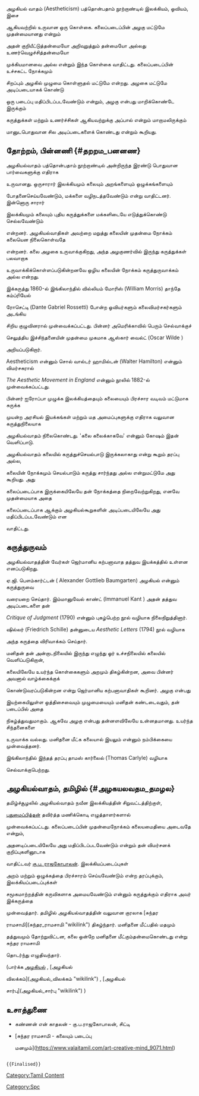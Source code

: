 அழகியல் வாதம் (Aestheticism) பத்தொன்பதாம் நூற்றாண்டில் இலக்கியம், ஓவியம், இசை
ஆகியவற்றில் உருவான ஒரு கொள்கை. கலைப்படைப்பின் அழகு மட்டுமே முதன்மையானது என்றும்
அதன் குறியீட்டுத்தன்மையோ அறிவுறுத்தும் தன்மையோ அல்லது உணர்வெழுச்சித்தன்மையோ
முக்கியமானவை அல்ல என்றும் இந்த கொள்கை வாதிட்டது. கலைப்படைப்பின் உச்சகட்ட நோக்கமும்
சிறப்பும் அழகில் முழுமை கொள்ளுதல் மட்டுமே என்றது. அழகை மட்டுமே அடிப்படையாகக் கொண்டு
ஒரு படைப்பு மதிப்பிடப்படவேண்டும் என்றும், அழகு என்பது மாறிக்கொண்டே இருக்கும்
கருத்துக்கள் மற்றும் உணர்ச்சிகள் ஆகியவற்றுக்கு அப்பால் என்றும் மாறாமலிருக்கும்
மானுடபொதுவான சில அடிப்படைகளைக் கொண்டது என்றும் கூறியது.

## தோற்றம், பின்னணி {#தறறம_பனனண}

அழகியல்வாதம் பத்தொன்பதாம் நூற்றாண்டில் அன்றிருந்த இரண்டு பொதுவான பார்வைகளுக்கு எதிராக
உருவானது. ஒருசாரார் இலக்கியமும் கலையும் அறங்களையும் ஒழுக்கங்களையும்
போதனைசெய்யவேண்டும், மக்களை வழிநடத்தவேண்டும் என்று வாதிட்டனர். இன்னொரு சாரார்
இலக்கியமும் கலையும் புதிய கருத்துக்களை மக்களிடையே எடுத்துக்கொண்டு செல்லவேண்டும்
என்றனர். அழகியல்வாதிகள் அவற்றை மறுத்து கலையின் முதன்மை நோக்கம் கலையென நிலைகொள்வதே
என்றனர். கலை அழகை உருவாக்குகிறது, அந்த அழகுணர்வில் இருந்து கருத்துக்கள் பலவாறாக
உருவாக்கிக்கொள்ளப்படுகின்றனவே ஒழிய கலையின் நோக்கம் கருத்துருவாக்கம் அல்ல என்றது.

இக்கருத்து 1860-ல் இங்கிலாந்தில் வில்லியம் மோரிஸ் (William Morris) தாந்தே கம்ப்ரியேல்
ரோசெட்டி (Dante Gabriel Rossetti) போன்ற ஓவியர்களும் கலைவிமர்சகர்களும் அடங்கிய
சிறிய குழுவினரால் முன்வைக்கப்பட்டது. பின்னர் அமெரிக்காவில் பெரும் செல்வாக்குச்
செலுத்திய இச்சிந்தனையின் முதன்மை முகமாக ஆஸ்கார் வைல்ட் (Oscar Wilde )
அறியப்படுகிறார்.

Aestheticism என்னும் சொல் வால்டர் ஹாமில்டன் (Walter Hamilton) என்னும் விமர்சகரால்
*The Aesthetic Movement in England* என்னும் நூலில் 1882-ல் முன்வைக்கப்பட்டது.
பின்னர் ஐரோப்பா முழுக்க இலக்கியத்தையும் கலையையும் பிரச்சார வடிவம் மட்டுமாக சுருக்க
முயன்ற அரசியல் இயக்கங்கள் மற்றும் மத அமைப்புகளுக்கு எதிராக வலுவான கருத்துநிலையாக
அழகியல்வாதம் நிலைகொண்டது. 'கலை கலைக்காகவே' என்னும் கோஷம் இதன் வெளிப்பாடு.

அழகியல்வாதம் கலையில் கருத்துச்செயல்பாடு இருக்கலாகாது என்று கூறும் தரப்பு அல்ல,
கலையின் நோக்கமும் செயல்பாடும் கருத்து சார்ந்தது அல்ல என்றுமட்டுமே அது கூறியது. அது
கலைப்படைப்பாக இருக்கையிலேயே தன் நோக்கத்தை நிறைவேற்றுகிறது, எனவே முதன்மையாக அதை
கலைப்படைப்பாக ஆக்கும் அழகியல்கூறுகளின் அடிப்படையிலேயே அது மதிப்பிடப்படவேண்டும் என
வாதிட்டது.

## கருத்துருவம்

அழகியல்வாதத்தின் வேர்கள் ஜெர்மானிய கற்பனாவாத தத்துவ இயக்கத்தில் உள்ளன எனப்படுகிறது.
ஏ.ஜி. பௌம்கார்ட்டன் ( Alexander Gottlieb Baumgarten) அழகியல் என்னும் கருத்துருவை
வரையறை செய்தார். இம்மானுவேல் காண்ட் (Immanuel Kant ) அதன் தத்துவ அடிப்படைகளை தன்
*Critique of Judgment* (1790) என்னும் புகழ்பெற்ற நூல் வழியாக நிலைநிறுத்தினார்.
ஷில்லர் (Friedrich Schille) தன்னுடைய *Aesthetic Letters* (1794) நூல் வழியாக
அந்த கருத்தை விரிவாக்கம் செய்தார்.

மனிதன் தன் அன்றாடநிலையில் இருந்து எழுந்து ஓர் உச்சநிலையில் கலையில் வெளிப்படுகிறான்,
கலையிலேயே உயர்ந்த கொள்கைகளும் அறமும் திகழ்கின்றன, அவை பின்னர் அவனால் வாழ்க்கைக்குக்
கொண்டுவரப்படுகின்றன என்று ஜெர்மானிய கற்பனாவாதிகள் கூறினர். அழகு என்பது
இயற்கையிலுள்ள ஒத்திசைவையும் முழுமையையும் மனிதன் கண்டடைவதும், தன் படைப்பில் அதை
நிகழ்த்துவதுமாகும். ஆகவே அழகு என்பது தன்னளவிலேயே உன்னதமானது. உயர்ந்த சிந்தனைகளை
உருவாக்க வல்லது. மனிதனை மீட்க கலையால் இயலும் என்னும் நம்பிக்கையை முன்வைத்தனர்.
இங்கிலாந்தில் இந்தத் தரப்பு தாமஸ் கார்லைல் (Thomas Carlyle) வழியாக
செல்வாக்குபெற்றது.

## அழகியல்வாதம், தமிழில் {#அழகயலவதம_தமழல}

தமிழ்ச்சூழலில் அழகியல்வாதம் நவீன இலக்கியத்தின் சிறுவட்டத்திற்குள்,
[புதுமைப்பித்தன்](புதுமைப்பித்தன் "wikilink") தவிர்த்த மணிக்கொடி எழுத்தாளர்களால்
முன்வைக்கப்பட்டது. கலைப்படைப்பின் முதன்மைநோக்கம் கலையமைதியை அடைவதே என்றும்,
அதனடிப்படையிலேயே அது மதிப்பிடப்படவேண்டும் என்றும் தன் விமர்சனக் குறிப்புகளினூடாக
வாதிட்டவர் [கு.ப. ராஜகோபாலன்](கு.ப._ராஜகோபாலன் "wikilink"). இலக்கியப்படைப்புகள்
அறம் மற்றும் ஒழுக்கத்தை பிரச்சாரம் செய்யவேண்டும் என்ற தரப்புக்கும், இலக்கியப்படைப்புக்கள்
சமூகமாற்றத்தின் கருவிகளாக அமையவேண்டும் என்னும் கருத்துக்கும் எதிராக அவர் இக்கருத்தை
முன்வைத்தார். தமிழில் அழகியல்வாதத்தின் வலுவான குரலாக [சுந்தர
ராமசாமி](சுந்தர_ராமசாமி "wikilink") திகழ்ந்தார். மனிதனை மீட்பதில் மதமும்
தத்துவமும் தோற்றுவிட்டன, கலை ஒன்றே மனிதனை மீட்கும்தன்மைகொண்டது என்று சுந்தர ராமசாமி
தொடர்ந்து எழுதிவந்தார்.

(பார்க்க [அழகியல்](அழகியல் "wikilink") , [அழகியல்
விலக்கம்](அழகியல்_விலக்கம் "wikilink") , [அழகியல்
சார்பு](அழகியல்_சார்பு "wikilink") )

## உசாத்துணை

-   கண்ணன் என் காதலன் - கு.ப.ராஜகோபாலன், சிட்டி
-   [சுந்தர ராமசாமி - கலையும் படைப்பு
    மனமும்](https://www.valaitamil.com/art-creative-mind_9071.html)

```{=mediawiki}
{{Finalised}}
```
[Category:Tamil Content](Category:Tamil_Content "wikilink")
[Category:Spc](Category:Spc "wikilink")
